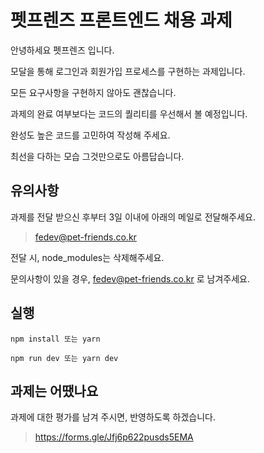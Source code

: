 # 펫프렌즈 프론트엔드 채용 과제

안녕하세요 펫프렌즈 입니다.

모달을 통해 로그인과 회원가입 프로세스를 구현하는 과제입니다.

모든 요구사항을 구현하지 않아도 괜찮습니다.

과제의 완료 여부보다는 코드의 퀄리티를 우선해서 볼 예정입니다.

완성도 높은 코드를 고민하여 작성해 주세요.

최선을 다하는 모습 그것만으로도 아름답습니다.

## 유의사항

과제를 전달 받으신 후부터 3일 이내에 아래의 메일로 전달해주세요.

> fedev@pet-friends.co.kr

전달 시, node_modules는 삭제해주세요.

문의사항이 있을 경우, fedev@pet-friends.co.kr 로 남겨주세요.

## 실행

```
npm install 또는 yarn

npm run dev 또는 yarn dev
```

## 과제는 어땠나요

과제에 대한 평가를 남겨 주시면, 반영하도록 하겠습니다.

> https://forms.gle/Jfj6p622pusds5EMA
